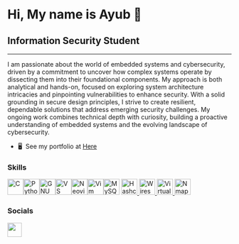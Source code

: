 Hi, My name is Ayub 👋
=====================

Information Security Student
----------------------------

***

I am passionate about the world of embedded systems and cybersecurity, driven by a commitment to uncover how complex systems operate by dissecting them into their foundational components. My approach is both analytical and hands-on, focused on exploring system architecture intricacies and pinpointing vulnerabilities to enhance security. With a solid grounding in secure design principles, I strive to create resilient, dependable solutions that address emerging security challenges. My ongoing work combines technical depth with curiosity, building a proactive understanding of embedded systems and the evolving landscape of cybersecurity.

* 🖥️  See my portfolio at [Here](http://https://codeseeker1.github.io/Portfolio-Website/)

### Skills


<p align="left">
<a href="https://docs.microsoft.com/en-us/cpp/?view=msvc-170" target="_blank" rel="noreferrer"><img src="https://raw.githubusercontent.com/danielcranney/readme-generator/main/public/icons/skills/c-colored.svg" width="36" height="36" alt="C" /></a><a href="https://www.python.org/" target="_blank" rel="noreferrer"><img src="https://raw.githubusercontent.com/danielcranney/readme-generator/main/public/icons/skills/python-colored.svg" width="36" height="36" alt="Python" /></a><a href="https://www.gnu.org/software/bash/" target="_blank" rel="noreferrer"><img src="https://raw.githubusercontent.com/danielcranney/readme-generator/main/public/icons/skills/gnubash.svg" width="36" height="36" alt="GNU Bash" /></a><a href="https://code.visualstudio.com/" target="_blank" rel="noreferrer"><img src="https://raw.githubusercontent.com/danielcranney/readme-generator/main/public/icons/skills/visualstudiocode.svg" width="36" height="36" alt="VS Code" /></a><a href="https://neovim.io/" target="_blank" rel="noreferrer"><img src="https://raw.githubusercontent.com/danielcranney/readme-generator/main/public/icons/skills/neovim.svg" width="36" height="36" alt="Neovim" /></a><a href="https://www.vim.org/" target="_blank" rel="noreferrer"><img src="https://raw.githubusercontent.com/danielcranney/readme-generator/main/public/icons/skills/vim.svg" width="36" height="36" alt="Vim" /></a><a href="https://www.mysql.com/" target="_blank" rel="noreferrer"><img src="https://raw.githubusercontent.com/danielcranney/readme-generator/main/public/icons/skills/mysql-colored.svg" width="36" height="36" alt="MySQL" /></a>
<a href="https://hashcat.net/" target="_blank" rel="noreferrer"> <img src="https://hashcat.net/images/logo.png" width="36" height="36" alt="Hashcat" /></a<a href="https://www.wireshark.org/" target="_blank" rel="noreferrer">
<img src="https://www.wireshark.org/assets/images/wireshark-logo.svg" width="36" height="36" alt="Wireshark" /></a><a href="https://www.virtualbox.org/" target="_blank" rel="noreferrer"> <img src="https://www.virtualbox.org/graphics/vbox_logo.png" width="36" height="36" alt="VirtualBox" /></a><a href="https://nmap.org/" target="_blank" rel="noreferrer"> <img src="https://nmap.org/images/nmap-logo.png" width="36" height="36" alt="Nmap" /></a> 
</p>


### Socials

<p align="left"> <a href="https://www.linkedin.com/in/https://www.linkedin.com/in/ayubmhaji/" target="_blank" rel="noreferrer"> <picture> <source media="(prefers-color-scheme: dark)" srcset="https://raw.githubusercontent.com/danielcranney/readme-generator/main/public/icons/socials/linkedin-dark.svg" /> <source media="(prefers-color-scheme: light)" srcset="https://raw.githubusercontent.com/danielcranney/readme-generator/main/public/icons/socials/linkedin.svg" /> <img src="https://raw.githubusercontent.com/danielcranney/readme-generator/main/public/icons/socials/linkedin.svg" width="32" height="32" /> </picture> </a></p>

<!--

- 🔭 I’m currently working on ...
  - LEDLink: Bluetooth LED Controller
  - Homelab
- 🌱 I’m currently learning...
  -  Junior Cybersecurity Analyst pathway through Cisco Networking Academy
-->
